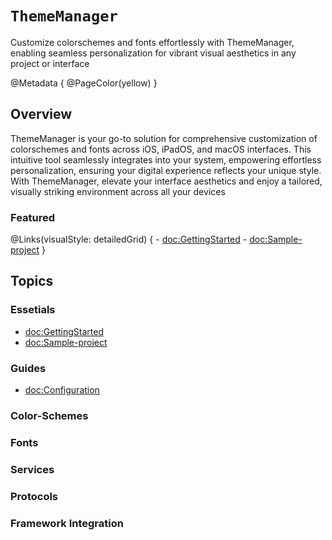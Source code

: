 # ``ThemeManager``

Customize colorschemes and fonts effortlessly with ThemeManager, enabling seamless personalization for vibrant visual aesthetics in any project or interface

@Metadata {
    @PageColor(yellow)
}

## Overview

ThemeManager is your go-to solution for comprehensive customization of colorschemes and fonts across iOS, iPadOS, and macOS interfaces. This intuitive tool seamlessly integrates into your system, empowering effortless personalization, ensuring your digital experience reflects your unique style. With ThemeManager, elevate your interface aesthetics and enjoy a tailored, visually striking environment across all your devices

### Featured

@Links(visualStyle: detailedGrid) {
    - <doc:GettingStarted>
    - <doc:Sample-project>
}

## Topics

### Essetials

- <doc:GettingStarted>
- <doc:Sample-project>

### Guides
- <doc:Configuration>

### Color-Schemes


### Fonts


### Services


### Protocols


### Framework Integration
